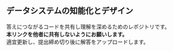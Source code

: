 ## データシステムの知能化とデザイン

答えにつながるコードを共有し理解を深めるためのレポジトリです。  
**本リンクを他者に共有しないようにお願いします。**  
適宜更新し、提出締め切り後に解答をアップロードします。